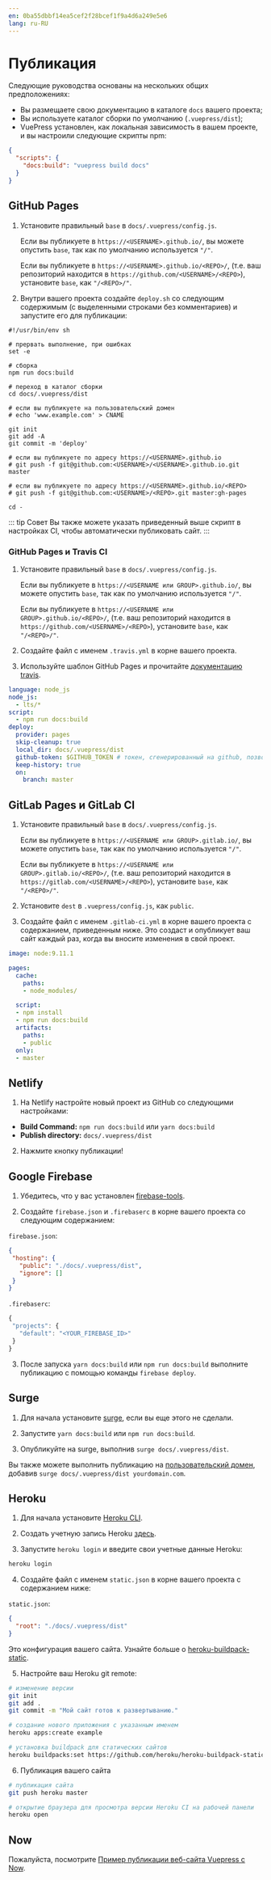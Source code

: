 ```yaml
---
en: 0ba55dbbf14ea5cef2f28bcef1f9a4d6a249e5e6
lang: ru-RU
---
```


# Публикация

Следующие руководства основаны на нескольких общих предположениях:

- Вы размещаете свою документацию в каталоге `docs` вашего проекта;
- Вы используете каталог сборки по умолчанию (`.vuepress/dist`);
- VuePress установлен, как локальная зависимость в вашем проекте, и вы настроили следующие скрипты npm:

``` json
{
  "scripts": {
    "docs:build": "vuepress build docs"
  }
}
```

## GitHub Pages

1. Установите правильный `base` в `docs/.vuepress/config.js`.

   Если вы публикуете в `https://<USERNAME>.github.io/`, вы можете опустить `base`, так как по умолчанию используется `"/"`.

   Если вы публикуете в `https://<USERNAME>.github.io/<REPO>/`, (т.е. ваш репозиторий находится в `https://github.com/<USERNAME>/<REPO>`), установите `base`, как `"/<REPO>/"`.

2. Внутри вашего проекта создайте `deploy.sh` со следующим содержимым (с выделенными строками без комментариев) и запустите его для публикации:

``` bash{13,20,23}
#!/usr/bin/env sh

# прервать выполнение, при ошибках
set -e

# сборка
npm run docs:build

# переход в каталог сборки
cd docs/.vuepress/dist

# если вы публикуете на пользовательский домен
# echo 'www.example.com' > CNAME

git init
git add -A
git commit -m 'deploy'

# если вы публикуете по адресу https://<USERNAME>.github.io
# git push -f git@github.com:<USERNAME>/<USERNAME>.github.io.git master

# если вы публикуете по адресу https://<USERNAME>.github.io/<REPO>
# git push -f git@github.com:<USERNAME>/<REPO>.git master:gh-pages

cd -
```

::: tip Совет
Вы также можете указать приведенный выше скрипт в настройках CI, чтобы автоматически публиковать сайт.
:::

### GitHub Pages и Travis CI

1. Установите правильный `base` в `docs/.vuepress/config.js`.

   Если вы публикуете в `https://<USERNAME или GROUP>.github.io/`, вы можете опустить `base`, так как по умолчанию используется `"/"`.
        
   Если вы публикуете в `https://<USERNAME или GROUP>.github.io/<REPO>/`, (т.е. ваш репозиторий находится в `https://github.com/<USERNAME>/<REPO>`), установите `base`, как `"/<REPO>/"`.

2. Создайте файл с именем `.travis.yml` в корне вашего проекта.

3. Используйте шаблон GitHub Pages и прочитайте [документацию travis](https://docs.travis-ci.com/user/deployment/pages/).

``` yaml
language: node_js
node_js:
  - lts/*
script:
  - npm run docs:build
deploy:
  provider: pages
  skip-cleanup: true
  local_dir: docs/.vuepress/dist
  github-token: $GITHUB_TOKEN # токен, сгенерированный на github, позволяющий travis помещать код в ваш репозиторий
  keep-history: true
  on:
    branch: master
```

## GitLab Pages и GitLab CI

1. Установите правильный `base` в `docs/.vuepress/config.js`.

   Если вы публикуете в `https://<USERNAME или GROUP>.gitlab.io/`, вы можете опустить `base`, так как по умолчанию используется `"/"`.
    
   Если вы публикуете в `https://<USERNAME или GROUP>.gitlab.io/<REPO>/`, (т.е. ваш репозиторий находится в `https://gitlab.com/<USERNAME>/<REPO>`), установите `base`, как `"/<REPO>/"`.

2. Установите `dest` в `.vuepress/config.js`, как `public`.

3. Создайте файл с именем `.gitlab-ci.yml` в корне вашего проекта с содержанием, приведенным ниже. Это создаст и опубликует ваш сайт каждый раз, когда вы вносите изменения в свой проект.

``` yaml
image: node:9.11.1

pages:
  cache:
    paths:
    - node_modules/

  script:
  - npm install
  - npm run docs:build
  artifacts:
    paths:
    - public
  only:
  - master
```


## Netlify

1. На Netlify настройте новый проект из GitHub со следующими настройками:

  - **Build Command:** `npm run docs:build` или `yarn docs:build`
  - **Publish directory:** `docs/.vuepress/dist`

2. Нажмите кнопку публикации!

## Google Firebase

1. Убедитесь, что у вас установлен [firebase-tools](https://www.npmjs.com/package/firebase-tools).

2. Создайте `firebase.json` и `.firebaserc` в корне вашего проекта со следующим содержанием:

`firebase.json`:
```json
{
 "hosting": {
   "public": "./docs/.vuepress/dist",
   "ignore": []
 }
}
```

`.firebaserc`:
```js
{
 "projects": {
   "default": "<YOUR_FIREBASE_ID>"
 }
}
```

3. После запуска `yarn docs:build` или `npm run docs:build` выполните публикацию с помощью команды `firebase deploy`.

## Surge

1. Для начала установите [surge](https://www.npmjs.com/package/surge), если вы еще этого не сделали.

2. Запустите `yarn docs:build` или `npm run docs:build`.

3. Опубликуйте на surge, выполнив `surge docs/.vuepress/dist`.

Вы также можете выполнить публикацию на [пользовательский домен](http://surge.sh/help/adding-a-custom-domain), добавив `surge docs/.vuepress/dist yourdomain.com`.

## Heroku

1. Для начала установите [Heroku CLI](https://devcenter.heroku.com/articles/heroku-cli).

2. Создать учетную запись Heroku [здесь](https://signup.heroku.com).

3. Запустите `heroku login` и введите свои учетные данные Heroku:
  
 ``` bash
 heroku login
 ```

4. Создайте файл с именем `static.json` в корне вашего проекта с содержанием ниже:

 `static.json`:
 ```json
 {
   "root": "./docs/.vuepress/dist"
 }
 ```

Это конфигурация вашего сайта. Узнайте больше о [heroku-buildpack-static](https://github.com/heroku/heroku-buildpack-static).

5. Настройте ваш Heroku git remote:

``` bash
# изменение версии
git init
git add .
git commit -m "Мой сайт готов к развертыванию."

# создание нового приложения с указанным именем
heroku apps:create example

# установка buildpack для статических сайтов
heroku buildpacks:set https://github.com/heroku/heroku-buildpack-static.git
```

6. Публикация вашего сайта

``` bash
# публикация сайта
git push heroku master

# открытие браузера для просмотра версии Heroku CI на рабочей панели
heroku open
```

## Now

Пожалуйста, посмотрите [Пример публикации веб-сайта Vuepress с Now](https://zeit.co/examples/vuepress/).

